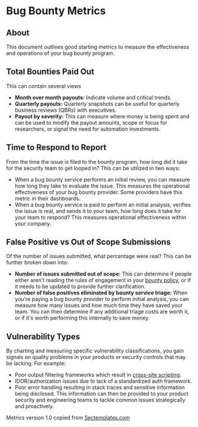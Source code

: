 # Bug Bounty Metrics

## About
This document outlines good starting metrics to measure the effectiveness and operations of your bug bounty program.

## Total Bounties Paid Out
This can contain several views 
  * <b>Month over month payouts:</b> Indicate volume and critical trends.
  * <b>Quarterly payouts:</b> Quarterly snapshots can be useful for quarterly business reviews (QBRs) with executives.
  * <b>Payout by severity:</b> This can measure where money is being spent and can be used to modify the payout amounts, scope or focus for researchers, or signal the need for automation investments.


## Time to Respond to Report
From the time the issue is filed to the bounty program, how long did it take for the security team to get looped in? This can be utilized in two ways:
  * When a bug bounty service performs an initial review, you can measure how long they take to evaluate the issue. This measures the operational effectiveness of your bug bounty provider. Some providers have this metric in their dashboards.
  * When a bug bounty service is paid to perform an initial analysis, verifies the issue is real, and sends it to your team, how long does it take for your team to respond? This measures operational effectiveness within your company.

## False Positive vs Out of Scope Submissions
Of the number of issues submitted, what percentage were real? This can be further broken down into:
  * <b>Number of issues submitted out of scope:</b> This can determine if people either aren't reading the rules of engagement in your <a href="./Bug_bounty_simplified_policy.md">bounty policy</a>, or if it needs to be updated to provide further clarification.
  * <b>Number of false positives eliminated by bounty service triage:</b> When you're paying a bug bounty provider to perform initial analysis, you can measure how many issues and how much time they have saved your team. You can then determine if any additional triage costs are worth it, or if it's worth performing this internally to save money. 

## Vulnerability Types
By charting and measuring specific vulnerability classifications, you gain signals on quality problems in your products or security controls that may be lacking. For example:
  * Poor output filtering frameworks which result in <a href="https://www.cgisecurity.com/xss-faq.html">cross-site scripting</a>.
  * IDOR/authorization issues due to lack of a standardized auth framework.
  * Poor error handling resulting in stack traces and sensitive information being disclosed.
This information can then be provided to your product security and engineering teams to tackle common issues strategically and proactively.

Metrics version 1.0 copied from [Sectemplates.com](https://www.sectemplates.com)
